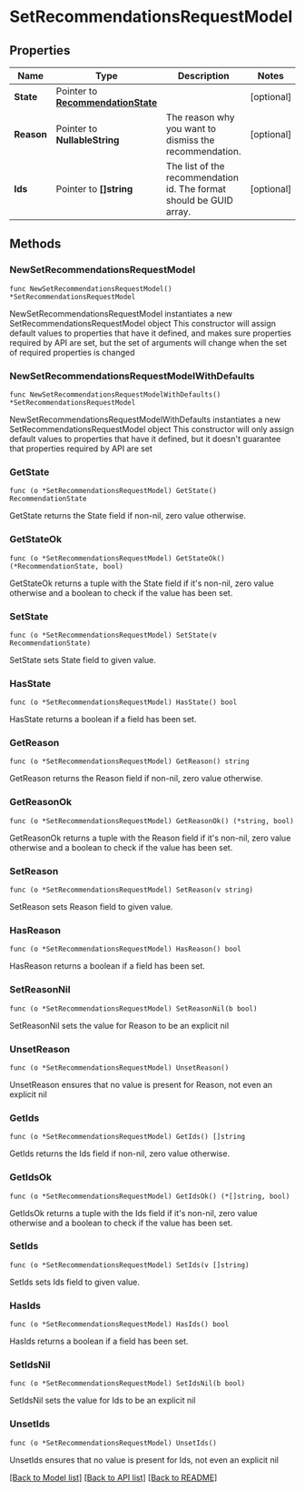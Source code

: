 # SetRecommendationsRequestModel

## Properties

Name | Type | Description | Notes
------------ | ------------- | ------------- | -------------
**State** | Pointer to [**RecommendationState**](RecommendationState.md) |  | [optional] 
**Reason** | Pointer to **NullableString** | The reason why you want to dismiss the recommendation. | [optional] 
**Ids** | Pointer to **[]string** | The list of the recommendation id. The format should be GUID array. | [optional] 

## Methods

### NewSetRecommendationsRequestModel

`func NewSetRecommendationsRequestModel() *SetRecommendationsRequestModel`

NewSetRecommendationsRequestModel instantiates a new SetRecommendationsRequestModel object
This constructor will assign default values to properties that have it defined,
and makes sure properties required by API are set, but the set of arguments
will change when the set of required properties is changed

### NewSetRecommendationsRequestModelWithDefaults

`func NewSetRecommendationsRequestModelWithDefaults() *SetRecommendationsRequestModel`

NewSetRecommendationsRequestModelWithDefaults instantiates a new SetRecommendationsRequestModel object
This constructor will only assign default values to properties that have it defined,
but it doesn't guarantee that properties required by API are set

### GetState

`func (o *SetRecommendationsRequestModel) GetState() RecommendationState`

GetState returns the State field if non-nil, zero value otherwise.

### GetStateOk

`func (o *SetRecommendationsRequestModel) GetStateOk() (*RecommendationState, bool)`

GetStateOk returns a tuple with the State field if it's non-nil, zero value otherwise
and a boolean to check if the value has been set.

### SetState

`func (o *SetRecommendationsRequestModel) SetState(v RecommendationState)`

SetState sets State field to given value.

### HasState

`func (o *SetRecommendationsRequestModel) HasState() bool`

HasState returns a boolean if a field has been set.

### GetReason

`func (o *SetRecommendationsRequestModel) GetReason() string`

GetReason returns the Reason field if non-nil, zero value otherwise.

### GetReasonOk

`func (o *SetRecommendationsRequestModel) GetReasonOk() (*string, bool)`

GetReasonOk returns a tuple with the Reason field if it's non-nil, zero value otherwise
and a boolean to check if the value has been set.

### SetReason

`func (o *SetRecommendationsRequestModel) SetReason(v string)`

SetReason sets Reason field to given value.

### HasReason

`func (o *SetRecommendationsRequestModel) HasReason() bool`

HasReason returns a boolean if a field has been set.

### SetReasonNil

`func (o *SetRecommendationsRequestModel) SetReasonNil(b bool)`

 SetReasonNil sets the value for Reason to be an explicit nil

### UnsetReason
`func (o *SetRecommendationsRequestModel) UnsetReason()`

UnsetReason ensures that no value is present for Reason, not even an explicit nil
### GetIds

`func (o *SetRecommendationsRequestModel) GetIds() []string`

GetIds returns the Ids field if non-nil, zero value otherwise.

### GetIdsOk

`func (o *SetRecommendationsRequestModel) GetIdsOk() (*[]string, bool)`

GetIdsOk returns a tuple with the Ids field if it's non-nil, zero value otherwise
and a boolean to check if the value has been set.

### SetIds

`func (o *SetRecommendationsRequestModel) SetIds(v []string)`

SetIds sets Ids field to given value.

### HasIds

`func (o *SetRecommendationsRequestModel) HasIds() bool`

HasIds returns a boolean if a field has been set.

### SetIdsNil

`func (o *SetRecommendationsRequestModel) SetIdsNil(b bool)`

 SetIdsNil sets the value for Ids to be an explicit nil

### UnsetIds
`func (o *SetRecommendationsRequestModel) UnsetIds()`

UnsetIds ensures that no value is present for Ids, not even an explicit nil

[[Back to Model list]](../README.md#documentation-for-models) [[Back to API list]](../README.md#documentation-for-api-endpoints) [[Back to README]](../README.md)


